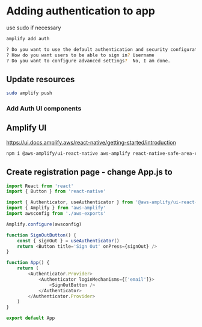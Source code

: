 # Adding authentication to app

use sudo if necessary

```bash
amplify add auth
```

```bash
? Do you want to use the default authentication and security configuration? Default configuration
? How do you want users to be able to sign in? Username
? Do you want to configure advanced settings?  No, I am done.
```

## Update resources

```bash
sudo amplify push
```

### Add Auth UI components

## Amplify UI

<https://ui.docs.amplify.aws/react-native/getting-started/introduction>

```bash
npm i @aws-amplify/ui-react-native aws-amplify react-native-safe-area-context amazon-cognito-identity-js @react-native-community/netinfo @react-native-async-storage/async-storage react-native-get-random-values react-native-url-polyfill
```

## Create registration page - change App.js to

```js
import React from 'react'
import { Button } from 'react-native'

import { Authenticator, useAuthenticator } from '@aws-amplify/ui-react-native'
import { Amplify } from 'aws-amplify'
import awsconfig from './aws-exports'

Amplify.configure(awsconfig)

function SignOutButton() {
	const { signOut } = useAuthenticator()
	return <Button title='Sign Out' onPress={signOut} />
}

function App() {
	return (
		<Authenticator.Provider>
			<Authenticator loginMechanisms={['email']}>
				<SignOutButton />
			</Authenticator>
		</Authenticator.Provider>
	)
}

export default App
```
